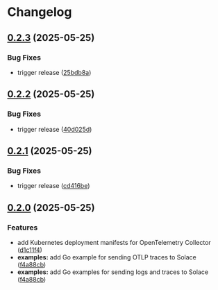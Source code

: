# Changelog

## [0.2.3](https://github.com/ThinkportRepo/opentelemetry-solace-otlp/compare/v0.2.2...v0.2.3) (2025-05-25)


### Bug Fixes

* trigger release ([25bdb8a](https://github.com/ThinkportRepo/opentelemetry-solace-otlp/commit/25bdb8a3bd23f5b04393bf779e2290635f7ef9a3))

## [0.2.2](https://github.com/ThinkportRepo/opentelemetry-solace-otlp/compare/v0.2.1...v0.2.2) (2025-05-25)


### Bug Fixes

* trigger release ([40d025d](https://github.com/ThinkportRepo/opentelemetry-solace-otlp/commit/40d025deb4002d1b8742cb53f69be56aa4ab36a6))

## [0.2.1](https://github.com/ThinkportRepo/opentelemetry-solace-otlp/compare/v0.2.0...v0.2.1) (2025-05-25)


### Bug Fixes

* trigger release ([cd416be](https://github.com/ThinkportRepo/opentelemetry-solace-otlp/commit/cd416be5844bc346da915657cc1dea65abd1e454))

## [0.2.0](https://github.com/ThinkportRepo/opentelemetry-solace-otlp/compare/v0.1.17...v0.2.0) (2025-05-25)


### Features

* add Kubernetes deployment manifests for OpenTelemetry Collector ([d1c11f4](https://github.com/ThinkportRepo/opentelemetry-solace-otlp/commit/d1c11f40b8756eaa11260af25dad534e692d4144))
* **examples:** add Go example for sending OTLP traces to Solace ([f4a88cb](https://github.com/ThinkportRepo/opentelemetry-solace-otlp/commit/f4a88cb9b7a63487dea8d834398ce2474ec4dff7))
* **examples:** add Go examples for sending logs and traces to Solace ([f4a88cb](https://github.com/ThinkportRepo/opentelemetry-solace-otlp/commit/f4a88cb9b7a63487dea8d834398ce2474ec4dff7))
